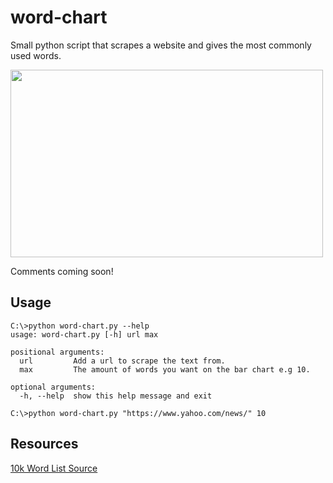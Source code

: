 # word-chart
Small python script that scrapes a website and gives the most commonly used words.

<img src="https://puu.sh/zwCA2/92a8d70871.png" width="500px" height="300px">

Comments coming soon!

## Usage

```
C:\>python word-chart.py --help
usage: word-chart.py [-h] url max

positional arguments:
  url         Add a url to scrape the text from.
  max         The amount of words you want on the bar chart e.g 10.

optional arguments:
  -h, --help  show this help message and exit

C:\>python word-chart.py "https://www.yahoo.com/news/" 10
```

## Resources

[10k Word List Source](https://github.com/first20hours/google-10000-english/blob/master/google-10000-english.txt)
